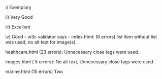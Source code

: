 i) Exemplary

ii) Very Good

iii) Excellent

iv) Good - w3c validator says - 
index.html: (6 errors)
list item without list was used, no alt text for image(s). 

healthcare.html (23 errors):
Unnecessary close tags were used. 

images.html ( 5 errors):
No alt text, Unnecessary close tags were used. 

marine.html (15 errors)
Two <title> tags were used.

<a> tag was used inside another <a> tag!?
No alt text, unnecessary closing tags.

space.html (8 errors)
No alt text, unnecessary closing tags, two <title> tags.

v) Excellent
Git log shows evidence of collaboration - commits from several different people and evidence that they wrote authors for each other's pages.
Balanced contribution present. 
Was somewhat completed at the last minute, but the majority of work was completed before hand.
